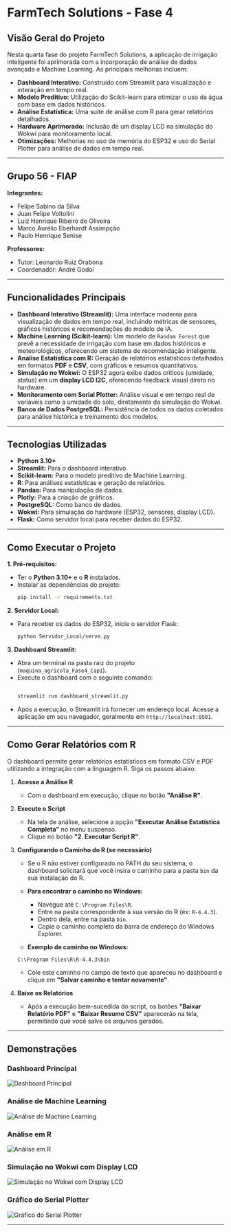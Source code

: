 # FarmTech Solutions - Fase 4

## Visão Geral do Projeto

Nesta quarta fase do projeto FarmTech Solutions, a aplicação de irrigação inteligente foi aprimorada com a incorporação de análise de dados avançada e Machine Learning. As principais melhorias incluem:

-   **Dashboard Interativo:** Construído com Streamlit para visualização e interação em tempo real.
-   **Modelo Preditivo:** Utilização do Scikit-learn para otimizar o uso da água com base em dados históricos.
-   **Análise Estatística:** Uma suíte de análise com R para gerar relatórios detalhados.
-   **Hardware Aprimorado:** Inclusão de um display LCD na simulação do Wokwi para monitoramento local.
-   **Otimizações:** Melhorias no uso de memória do ESP32 e uso do Serial Plotter para análise de dados em tempo real.

---

## Grupo 56 - FIAP

**Integrantes:**
- Felipe Sabino da Silva
- Juan Felipe Voltolini
- Luiz Henrique Ribeiro de Oliveira
- Marco Aurélio Eberhardt Assimpção
- Paulo Henrique Senise

**Professores:**
- Tutor: Leonardo Ruiz Orabona
- Coordenador: André Godoi

---

## Funcionalidades Principais

-   **Dashboard Interativo (Streamlit):** Uma interface moderna para visualização de dados em tempo real, incluindo métricas de sensores, gráficos históricos e recomendações do modelo de IA.
-   **Machine Learning (Scikit-learn):** Um modelo de `Random Forest` que prevê a necessidade de irrigação com base em dados históricos e meteorológicos, oferecendo um sistema de recomendação inteligente.
-   **Análise Estatística com R:** Geração de relatórios estatísticos detalhados em formatos **PDF** e **CSV**, com gráficos e resumos quantitativos.
-   **Simulação no Wokwi:** O ESP32 agora exibe dados críticos (umidade, status) em um **display LCD I2C**, oferecendo feedback visual direto no hardware.
-   **Monitoramento com Serial Plotter:** Análise visual e em tempo real de variáveis como a umidade do solo, diretamente da simulação do Wokwi.
-   **Banco de Dados PostgreSQL:** Persistência de todos os dados coletados para análise histórica e treinamento dos modelos.

---

## Tecnologias Utilizadas

-   **Python 3.10+**
-   **Streamlit:** Para o dashboard interativo.
-   **Scikit-learn:** Para o modelo preditivo de Machine Learning.
-   **R:** Para análises estatísticas e geração de relatórios.
-   **Pandas:** Para manipulação de dados.
-   **Plotly:** Para a criação de gráficos.
-   **PostgreSQL:** Como banco de dados.
-   **Wokwi:** Para simulação do hardware (ESP32, sensores, display LCD).
-   **Flask:** Como servidor local para receber dados do ESP32.

---

## Como Executar o Projeto

**1. Pré-requisitos:**
-   Ter o **Python 3.10+** e o **R** instalados.
-   Instalar as dependências do projeto:
    ```bash
    pip install -r requirements.txt
    ```

**2. Servidor Local:**
-   Para receber os dados do ESP32, inicie o servidor Flask:
    ```bash
    python Servidor_Local/serve.py
    ```

**3. Dashboard Streamlit:**
-   Abra um terminal na pasta raiz do projeto (`maquina_agricola_Fase4_Cap1`).
-   Execute o dashboard com o seguinte comando:
    ```bash
    
    streamlit run dashboard_streamlit.py

    ```
-   Após a execução, o Streamlit irá fornecer um endereço local. Acesse a aplicação em seu navegador, geralmente em `http://localhost:8501`.

---

## Como Gerar Relatórios com R

O dashboard permite gerar relatórios estatísticos em formato CSV e PDF utilizando a integração com a linguagem R. Siga os passos abaixo:

1.  **Acesse a Análise R**
    - Com o dashboard em execução, clique no botão **"Análise R"**.

2.  **Execute o Script**
    - Na tela de análise, selecione a opção **"Executar Análise Estatística Completa"** no menu suspenso.
    - Clique no botão **"2. Executar Script R"**.

3.  **Configurando o Caminho do R (se necessário)**
    - Se o R não estiver configurado no PATH do seu sistema, o dashboard solicitará que você insira o caminho para a pasta `bin` da sua instalação do R.
    - **Para encontrar o caminho no Windows:**
        - Navegue até `C:\Program Files\R`.
        - Entre na pasta correspondente à sua versão do R (ex: `R-4.4.3`).
        - Dentro dela, entre na pasta `bin`.
        - Copie o caminho completo da barra de endereço do Windows Explorer.

    - **Exemplo de caminho no Windows:**
    ```
    C:\Program Files\R\R-4.4.3\bin
    ```

    - Cole este caminho no campo de texto que apareceu no dashboard e clique em **"Salvar caminho e tentar novamente"**.

4.  **Baixe os Relatórios**
    - Após a execução bem-sucedida do script, os botões **"Baixar Relatório PDF"** e **"Baixar Resumo CSV"** aparecerão na tela, permitindo que você salve os arquivos gerados.

---

## Demonstrações

### Dashboard Principal
![Dashboard Principal](Imagens/dashboard-principal.png)

### Análise de Machine Learning
![Análise de Machine Learning](Imagens/machine-learning.png)

### Análise em R
![Análise em R](Imagens/relatorio-r.png)

### Simulação no Wokwi com Display LCD
![Simulação no Wokwi com Display LCD](Imagens/wokwi-lcd.png)

### Gráfico do Serial Plotter
![Gráfico do Serial Plotter](Imagens/serial-plotter.png)

---
